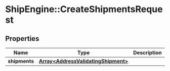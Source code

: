 # ShipEngine::CreateShipmentsRequest

## Properties
Name | Type | Description | Notes
------------ | ------------- | ------------- | -------------
**shipments** | [**Array&lt;AddressValidatingShipment&gt;**](AddressValidatingShipment.md) |  | [optional] 


